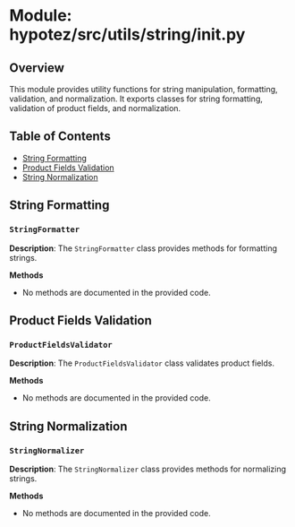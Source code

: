 # Module: hypotez/src/utils/string/__init__.py

## Overview

This module provides utility functions for string manipulation, formatting, validation, and normalization.  It exports classes for string formatting, validation of product fields, and normalization.

## Table of Contents

* [String Formatting](#string-formatting)
* [Product Fields Validation](#product-fields-validation)
* [String Normalization](#string-normalization)


## String Formatting

### `StringFormatter`

**Description**: The `StringFormatter` class provides methods for formatting strings.


**Methods**

* No methods are documented in the provided code.


## Product Fields Validation

### `ProductFieldsValidator`

**Description**: The `ProductFieldsValidator` class validates product fields.


**Methods**

* No methods are documented in the provided code.


## String Normalization

### `StringNormalizer`

**Description**: The `StringNormalizer` class provides methods for normalizing strings.


**Methods**

* No methods are documented in the provided code.